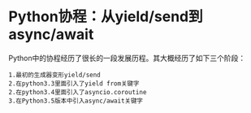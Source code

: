 # Python协程：从yield/send到async/await
Python中的协程经历了很长的一段发展历程。其大概经历了如下三个阶段：
```
1.最初的生成器变形yield/send
2.在python3.3里面引入了yield from关键字
2.在python3.4里面引入了asyncio.coroutine
3.在Python3.5版本中引入async/await关键字
```
